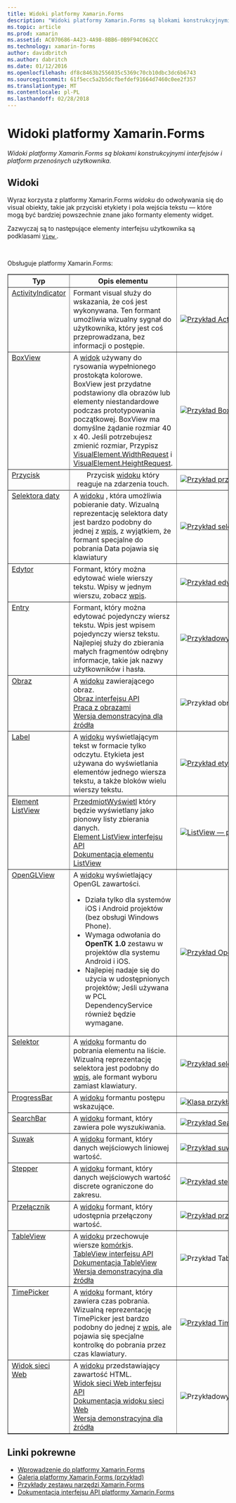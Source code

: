 ```yaml
---
title: Widoki platformy Xamarin.Forms
description: "Widoki platformy Xamarin.Forms są blokami konstrukcyjnymi interfejsów i platform przenośnych użytkownika."
ms.topic: article
ms.prod: xamarin
ms.assetid: AC070686-A423-4A98-8BB6-0B9F94C062CC
ms.technology: xamarin-forms
author: davidbritch
ms.author: dabritch
ms.date: 01/12/2016
ms.openlocfilehash: df8c8463b2556035c5369c70cb10dbc3dc6b6743
ms.sourcegitcommit: 61f5ecc5a2b5dcfbefdef91664d7460c0ee2f357
ms.translationtype: MT
ms.contentlocale: pl-PL
ms.lasthandoff: 02/28/2018
---
```

# <a name="xamarinforms-views"></a>Widoki platformy Xamarin.Forms

_Widoki platformy Xamarin.Forms są blokami konstrukcyjnymi interfejsów i platform przenośnych użytkownika._

<style>.tableimg {max-width: Brak! ważne;}</style>

## <a name="views"></a>Widoki

Wyraz korzysta z platformy Xamarin.Forms *widoku* do odwoływania się do visual obiekty, takie jak przyciski etykiety i pola wejścia tekstu — które mogą być bardziej powszechnie znane jako formanty elementy widget.

Zazwyczaj są to następujące elementy interfejsu użytkownika są podklasami [ `View` ](https://developer.xamarin.com/api/type/Xamarin.Forms.View/).

<br clear="right" />

Obsługuje platformy Xamarin.Forms:

<table align="center" border="1" cellpadding="1" cellspacing="1">
<thead>
    <th>
      <strong>Typ</strong>
    </th>
    <th>
      <strong>Opis elementu</strong>
    </th>
    <th style="min-width:400px">
      <strong>Zrzut ekranu</strong>
    </th>

  </thead>
  <tbody>
  <tr>
    <td valign="top">
      <a href="https://developer.xamarin.com/api/type/Xamarin.Forms.ActivityIndicator/">ActivityIndicator</a>
    </td>
    <td valign="top">
Formant visual służy do wskazania, że coś jest wykonywana. Ten formant umożliwia wizualny sygnał do użytkownika, który jest coś przeprowadzana, bez informacji o postępie.
    </td>
    <td>
    <a href="https://github.com/xamarin/xamarin-forms-samples/blob/master/FormsGallery/FormsGallery/FormsGallery/ActivityIndicatorDemoPage.cs"><img src="views-images/ActivityIndicator.png" title="Przykład ActivityIndicator" class="tableimg">
    </a></td>
  </tr>
  <tr>
    <td valign="top">
      <a href="https://developer.xamarin.com/api/type/Xamarin.Forms.BoxView/">BoxView</a>
    </td>
    <td valign="top">
A <a href="https://developer.xamarin.com/api/type/Xamarin.Forms.View/">widok</a> używany do rysowania wypełnionego prostokąta kolorowe. BoxView jest przydatne podstawiony dla obrazów lub elementy niestandardowe podczas prototypowania początkowej. BoxView ma domyślne żądanie rozmiar 40 x 40. Jeśli potrzebujesz zmienić rozmiar, Przypisz <a href="https://developer.xamarin.com/api/property/Xamarin.Forms.VisualElement.WidthRequest/">VisualElement.WidthRequest</a> i <a href="https://developer.xamarin.com/api/property/Xamarin.Forms.VisualElement.HeightRequest/">VisualElement.HeightRequest</a>.
    </td>
    <td>
    <a href="https://github.com/xamarin/xamarin-forms-samples/blob/master/FormsGallery/FormsGallery/FormsGallery/BoxViewDemoPage.cs"><img src="views-images/BoxView.png" title="Przykład BoxView" class="tableimg">
    </a></td>
  </tr>
  <tr>
    <td valign="top">
      <a href="https://developer.xamarin.com/api/type/Xamarin.Forms.Button/">Przycisk</a>
    </td>
    <td align="center" valign="top">
Przycisk <a href="https://developer.xamarin.com/api/type/Xamarin.Forms.View/">widoku</a> który reaguje na zdarzenia touch.
    </td>
    <td>
    <a href="https://github.com/xamarin/xamarin-forms-samples/blob/master/FormsGallery/FormsGallery/FormsGallery/ButtonDemoPage.cs"><img src="views-images/Button.png" title="Przykład przycisku" class="tableimg">
    </a></td>
  </tr>
  <tr>
  <tr>
    <td valign="top">
      <a href="https://developer.xamarin.com/api/type/Xamarin.Forms.DatePicker/">Selektora daty</a>
    </td>
    <td valign="top">
A <a href="https://developer.xamarin.com/api/type/Xamarin.Forms.View/">widoku</a> , która umożliwia pobieranie daty. Wizualną reprezentację selektora daty jest bardzo podobny do jednej z <a href="https://developer.xamarin.com/api/type/Xamarin.Forms.Entry/">wpis</a>, z wyjątkiem, że formant specjalne do pobrania Data pojawia się klawiatury </td>
    <td>
    <a href="https://github.com/xamarin/xamarin-forms-samples/blob/master/FormsGallery/FormsGallery/FormsGallery/DatePickerDemoPage.cs"><img src="views-images/DatePicker.png" title="Przykład selektora daty" class="tableimg">
    </a></td>
  </tr>
  <tr>
    <td valign="top">
      <a href="https://developer.xamarin.com/api/type/Xamarin.Forms.Editor/">Edytor</a>
    </td>
    <td valign="top">
Formant, który można edytować wiele wierszy tekstu. Wpisy w jednym wierszu, zobacz <a href="https://developer.xamarin.com/api/type/Xamarin.Forms.Entry/">wpis</a>.
    </td>
    <td>
    <a href="https://github.com/xamarin/xamarin-forms-samples/blob/master/FormsGallery/FormsGallery/FormsGallery/EditorDemoPage.cs"><img src="views-images/Editor.png" title="Przykład edytora" class="tableimg">
    </a></td>
  </tr>
  <tr>
    <td valign="top">
      <a href="https://developer.xamarin.com/api/type/Xamarin.Forms.Entry/">Entry</a>
    </td>
    <td valign="top">
Formant, który można edytować pojedynczy wiersz tekstu. Wpis jest wpisem pojedynczy wiersz tekstu. Najlepiej służy do zbierania małych fragmentów odrębny informacje, takie jak nazwy użytkowników i hasła.
    </td>
    <td>
    <a href="https://github.com/xamarin/xamarin-forms-samples/blob/master/FormsGallery/FormsGallery/FormsGallery/EntryDemoPage.cs"><img src="views-images/Entry.png" title="Przykładowy wpis" class="tableimg">
    </a></td>
  </tr>
  <tr>
    <td valign="top">
      <a href="https://developer.xamarin.com/api/type/Xamarin.Forms.Image/">Obraz</a>
    </td>
    <td valign="top">
A <a href="https://developer.xamarin.com/api/type/Xamarin.Forms.View/">widoku</a> zawierającego obraz.
    <br />
    <a href="https://developer.xamarin.com/api/type/Xamarin.Forms.Image/">Obraz interfejsu API</a>
    <br />
    <a href="~/xamarin-forms/user-interface/images.md">Praca z obrazami</a>
    <br />
    <a href="https://github.com/xamarin/xamarin-forms-samples/blob/master/FormsGallery/FormsGallery/FormsGallery/ImageDemoPage.cs">Wersja demonstracyjna dla źródła</a>
    </td>
    <td>
    <img src="views-images/Image.png" title="Przykład obrazu" class="tableimg">
    </td>
  </tr>
  <tr>
    <td valign="top">
      <a href="https://developer.xamarin.com/api/type/Xamarin.Forms.Label/">Label</a>
    </td>
    <td valign="top">
A <a href="https://developer.xamarin.com/api/type/Xamarin.Forms.View/">widoku</a> wyświetlającym tekst w formacie tylko odczytu. Etykieta jest używana do wyświetlania elementów jednego wiersza tekstu, a także bloków wielu wierszy tekstu.
    </td>
    <td>
    <a href="https://github.com/xamarin/xamarin-forms-samples/blob/master/FormsGallery/FormsGallery/FormsGallery/LabelDemoPage.cs"><img src="views-images/Label.png" title="Przykład etykiety" class="tableimg">
    </a></td>
  </tr>
  <tr>
    <td valign="top">
      <a href="https://developer.xamarin.com/api/type/Xamarin.Forms.ListView/">Element ListView</a>
    </td>
    <td valign="top">
<a href="https://developer.xamarin.com/api/type/Xamarin.Forms.ItemsView%3CTVisual%3E/">PrzedmiotWyświetl</a> który będzie wyświetlany jako pionowy listy zbierania danych.
    <br />
    <a href="https://developer.xamarin.com/api/type/Xamarin.Forms.ListView/">Element ListView interfejsu API</a>
    <br />
    <a href="~/xamarin-forms/user-interface/listview/index.md">Dokumentacja elementu ListView</a>
    </td>
    <td>
    <a href="https://github.com/xamarin/xamarin-forms-samples/blob/master/FormsGallery/FormsGallery/FormsGallery/ListViewDemoPage.cs"><img src="views-images/ListView.png" title="ListView — przykład" class="tableimg">
    </a></td>
  </tr>
  <tr>
    <td valign="top">
      <a href="https://developer.xamarin.com/api/type/Xamarin.Forms.OpenGLView/">OpenGLView</a>
    </td>
    <td valign="top">
A <a href="https://developer.xamarin.com/api/type/Xamarin.Forms.View/">widoku</a> wyświetlający OpenGL zawartości.
    <ul>
      <li>Działa tylko dla systemów iOS i Android projektów (bez obsługi Windows Phone).
      <li>Wymaga odwołania do <b>OpenTK 1.0</b> zestawu w projektów dla systemu Android i iOS.</li>
      <li>Najlepiej nadaje się do użycia w udostępnionych projektów; Jeśli używana w PCL DependencyService również będzie wymagane.</li>
    </ul>
    </td>
    <td>
    <a href="https://developer.xamarin.com/api/type/Xamarin.Forms.OpenGLView/"><img src="views-images/OpenGL.png" title="Przykład OpenGlView" class="tableimg">
    </a></td>
  </tr>
  <tr>
    <td valign="top">
      <a href="https://developer.xamarin.com/api/type/Xamarin.Forms.Picker/">Selektor</a>
    </td>
    <td valign="top">
A <a href="https://developer.xamarin.com/api/type/Xamarin.Forms.View/">widoku</a> formantu do pobrania elementu na liście. Wizualną reprezentację selektora jest podobny do <a href="https://developer.xamarin.com/api/type/Xamarin.Forms.Entry/">wpis</a>, ale formant wyboru zamiast klawiatury.
    </td>
    <td>
    <a href="https://github.com/xamarin/xamarin-forms-samples/blob/master/FormsGallery/FormsGallery/FormsGallery/PickerDemoPage.cs"><img src="views-images/Picker.png" title="Przykład selektora" class="tableimg">
    </a></td>
  </tr>
  <tr>
    <td valign="top">
      <a href="https://developer.xamarin.com/api/type/Xamarin.Forms.ProgressBar/">ProgressBar</a>
    </td>
    <td valign="top">
A <a href="https://developer.xamarin.com/api/type/Xamarin.Forms.View/">widoku</a> formantu postępu wskazujące.
    </td>
    <td>
    <a href="https://github.com/xamarin/xamarin-forms-samples/blob/master/FormsGallery/FormsGallery/FormsGallery/ProgressBarDemoPage.cs"><img src="views-images/ProgressBar.png" title="Klasa przykład ProgressBar ="tableimg">
    </a></td>
  </tr>
  <tr>
    <td valign="top">
      <a href="https://developer.xamarin.com/api/type/Xamarin.Forms.SearchBar/">SearchBar</a>
    </td>
    <td valign="top">
A <a href="https://developer.xamarin.com/api/type/Xamarin.Forms.View/">widoku</a> formant, który zawiera pole wyszukiwania.
    </td>
    <td>
    <a href="https://github.com/xamarin/xamarin-forms-samples/blob/master/FormsGallery/FormsGallery/FormsGallery/SearchBarDemoPage.cs"><img src="views-images/SearchBar.png" title="Przykład SearchBar" class="tableimg">
    </a></td>
  </tr>
  <tr>
    <td valign="top">
      <a href="https://developer.xamarin.com/api/type/Xamarin.Forms.Slider/">Suwak</a>
    </td>
    <td valign="top">
A <a href="https://developer.xamarin.com/api/type/Xamarin.Forms.View/">widoku</a> formant, który danych wejściowych liniowej wartość.
    </td>
    <td>
    <a href="https://github.com/xamarin/xamarin-forms-samples/blob/master/FormsGallery/FormsGallery/FormsGallery/SliderDemoPage.cs"><img src="views-images/Slider.png" title="Przykład suwaka" class="tableimg">
    </a></td>
  </tr>
  <tr>
    <td valign="top">
      <a href="https://developer.xamarin.com/api/type/Xamarin.Forms.Stepper/">Stepper</a>
    </td>
    <td valign="top">
A <a href="https://developer.xamarin.com/api/type/Xamarin.Forms.View/">widoku</a> formant, który danych wejściowych wartość discrete ograniczone do zakresu.
    </td>
    <td>
    <a href="https://github.com/xamarin/xamarin-forms-samples/blob/master/FormsGallery/FormsGallery/FormsGallery/StepperDemoPage.cs"><img src="views-images/Stepper.png" title="Przykład stepper" class="tableimg">
    </a></td>
  </tr>
  <tr>
    <td valign="top">
      <a href="https://developer.xamarin.com/api/type/Xamarin.Forms.Switch/">Przełącznik</a>
    </td>
    <td valign="top">
A <a href="https://developer.xamarin.com/api/type/Xamarin.Forms.View/">widoku</a> formant, który udostępnia przełączony wartość.
    </td>
    <td>
    <a href="https://github.com/xamarin/xamarin-forms-samples/blob/master/FormsGallery/FormsGallery/FormsGallery/SwitchDemoPage.cs"><img src="views-images/Switch.png" title="Przykład przełącznika" class="tableimg">
    </a></td>
  </tr>
  <tr>
    <td valign="top">
      <a href="https://developer.xamarin.com/api/type/Xamarin.Forms.TableView/">TableView</a>
    </td>
    <td valign="top">
A <a href="https://developer.xamarin.com/api/type/Xamarin.Forms.View/">widoku</a> przechowuje wiersze <a href="https://developer.xamarin.com/api/type/Xamarin.Forms.Cell/">komórki</a>s.
    <br />
    <a href="https://developer.xamarin.com/api/type/Xamarin.Forms.TableView/">TableView interfejsu API</a>
    <br />
    <a href="~/xamarin-forms/user-interface/tableview.md">Dokumentacja TableView</a>
    <br />
    <a href="https://github.com/xamarin/xamarin-forms-samples/blob/master/FormsGallery/FormsGallery/FormsGallery/TableViewFormDemoPage.cs">Wersja demonstracyjna dla źródła</a>
    </td>
    <td>
    <img src="views-images/TableViewNewest.png" title="Przykład TableView" class="tableimg">
    </td>
  </tr>
  <tr>
    <td valign="top">
      <a href="https://developer.xamarin.com/api/type/Xamarin.Forms.TimePicker/">TimePicker</a>
    </td>
    <td valign="top">
A <a href="https://developer.xamarin.com/api/type/Xamarin.Forms.View/">widoku</a> formant, który zawiera czas pobrania. Wizualną reprezentację TimePicker jest bardzo podobny do jednej z <a href="https://developer.xamarin.com/api/type/Xamarin.Forms.Entry/">wpis</a>, ale pojawia się specjalne kontrolkę do pobrania przez czas klawiatury.
    </td>
    <td>
    <a href="https://github.com/xamarin/xamarin-forms-samples/blob/master/FormsGallery/FormsGallery/FormsGallery/TimePickerDemoPage.cs"><img src="views-images/TimePicker.png" title="Przykład TimePicker" class="tableimg">
    </a></td>
  </tr>
  <tr>
    <td valign="top">
      <a href="https://developer.xamarin.com/api/type/Xamarin.Forms.WebView/">Widok sieci Web</a>
    </td>
    <td valign="top">
A <a href="https://developer.xamarin.com/api/type/Xamarin.Forms.View/">widoku</a> przedstawiający zawartość HTML.
    <br />
    <a href="https://developer.xamarin.com/api/type/Xamarin.Forms.WebView/">Widok sieci Web interfejsu API</a>
    <br />
    <a href="~/xamarin-forms/user-interface/webview.md">Dokumentacja widoku sieci Web</a>
    <br />
    <a href="https://github.com/xamarin/xamarin-forms-samples/blob/master/FormsGallery/FormsGallery/FormsGallery/WebViewDemoPage.cs">Wersja demonstracyjna dla źródła</a>
    </td>
    <td>
    <img src="views-images/WebView.png" title="Przykładowy widok sieci Web" class="tableimg">
    </td>
  </tr>
  </tbody>
</table>



## <a name="related-links"></a>Linki pokrewne

- [Wprowadzenie do platformy Xamarin.Forms](~/xamarin-forms/get-started/introduction-to-xamarin-forms.md)
- [Galeria platformy Xamarin.Forms (przykład)](https://developer.xamarin.com/samples/FormsGallery/)
- [Przykłady zestawu narzędzi Xamarin.Forms](https://developer.xamarin.com/samples/tag/Xamarin.Forms/)
- [Dokumentacja interfejsu API platformy Xamarin.Forms](https://developer.xamarin.com/api/root/Xamarin.Forms/)
